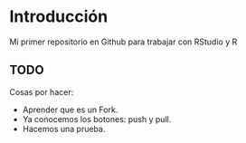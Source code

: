 # Introducción

Mi primer repositorio en Github para trabajar con RStudio y R

## TODO

Cosas por hacer: 
- Aprender que es un Fork. 
- Ya conocemos los botones: push y pull.
- Hacemos una prueba.